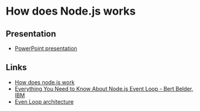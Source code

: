 # How does Node.js works

## Presentation
* [PowerPoint presentation](https://raw.githubusercontent.com/NovikovEvgeny/js-talks/master/docs/eventloop/How_does_Node_work_final_v1.pptm)

## Links
* [How does node.js work](https://medium.com/@chaudharypulkit93/how-does-nodejs-work-beginner-to-advanced-event-loop-v8-engine-libuv-threadpool-bbe9b41b5bdd)
* [Everything You Need to Know About Node.js Event Loop - Bert Belder, IBM](https://www.youtube.com/watch?v=PNa9OMajw9w)
* [Even Loop architecture](https://medium.com/preezma/node-js-event-loop-architecture-go-deeper-node-core-c96b4cec7aa4)
